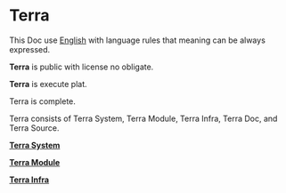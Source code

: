 # **Terra**





This Doc use [English](English/a.md) with language rules that meaning can be always expressed.





**Terra** is public with license no obligate.





**Terra** is execute plat.


Terra is complete.


Terra consists of Terra System, Terra Module, Terra Infra, Terra Doc, and Terra Source.



[**Terra System**](TerraSystem/a.md)



[**Terra Module**](TerraModule/a.md)



[**Terra Infra**](TerraInfra/a.md)